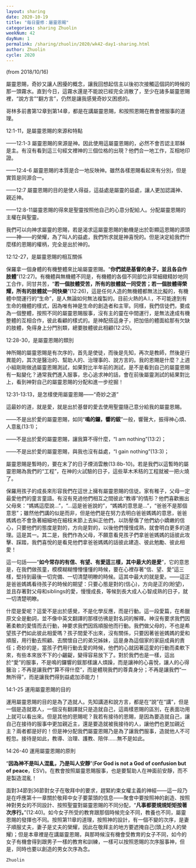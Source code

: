 ```yaml
---
layout: sharing
date: 2020-10-19
title: "每日靈修：屬靈恩賜"
categories: sharing Zhuolin
weekNum: 42
dayNum: 1
permalink: /sharing/zhuolin/2020/wk42-day1-sharing.html
author: Zhuolin
cycle: 2020
---
```

(from 2018/10/16)

屬靈恩賜，奇妙又讓人困擾的概念，讓我回想起信主以後初次接觸這個詞的時候的那一頭霧水。直到今日，這霧水還是不能說已經完全消散了，至少在諸多屬靈恩賜裡，“說方言”“翻方言”，仍然是讓我感覺奇妙又困惑的。  

哥林多前書第12章到第14章，都是在講屬靈恩賜，和按照恩賜在教會裡服事的道理。  

12:1-11，是屬靈恩賜的來源和特點  

——12:1-3 屬靈恩賜的來源是神。因此使用這屬靈恩賜的，必然不會否認主耶穌是主。有沒有看到這三句經文裡神的三個位格的出現？他們合一地工作，互相地印證。  

——12:4-6 屬靈恩賜的本質是合一地反映神。雖然各樣恩賜看起來有分別，但是實質是同源合一。  

——12:7 屬靈恩賜的目的是使人得益，這益處是屬靈的益處，讓人更加認識神、親近神。  

——12:8-11屬靈恩賜的得來是聖靈按照他自己的心意分配給人。分配屬靈恩賜的主權在與聖靈。  

我們可以向神求屬靈的恩賜，若是渴求這屬靈恩賜的動機是出於彰顯這恩賜的源頭——神——的榮耀，為了叫人的益處，我們所求就是神喜悅的。但是決定給我們什麼樣的恩賜的權柄，完全是出於神的。  

12:12-27，是屬靈恩賜的相互關係  

保羅拿一個身體的有機整體來比喻屬靈恩賜。“**你們就是基督的身子，並且各自作肢體**”(12:27)。有機體與無機體不同是，有機體的各個不同部位非常細緻精妙地同工合作，同甘共苦，“**若一個肢體受苦，所有的肢體就一同受苦；若一個肢體得榮耀，所有的肢體就一同快樂**”(12:26)，這是任何人造的無機體都無法比擬的，有機體中間運行的“生命”，是人無論如何無法複製的。目前火熱的A.I.，不可能達到有生命的機體的樣式，因為唯有神是生命的創造者和主宰。同樣，我們信徒們，要成為一個整體，按照不同的屬靈恩賜服事，沒有主的靈在中間運行，是無法達成有機整體的互相合作，彼此看顧的樣式的。是神配搭這身子，把加倍的體面給那有欠缺的肢體，免得身上分門別類，總要肢體彼此相顧(12:25)。  

12:28-30，是屬靈恩賜的類別  

神所賜的屬靈恩賜是有次序的，首先是使徒，而後是先知，再次是教師，然後是行異能的，其次是醫治的、幫助人的、治理事的、說方言的。我的恩賜是什麼？上週小組剛剛做過屬靈恩賜測試，如果對比半年前的測試，是不是看到自己的屬靈恩賜有一點變化？通常我們進入服事，忠心追求神的話，會在前後屬靈測試的結果對比上，看到神對自己的屬靈恩賜的分配和進一步挖掘！  

12:31-13:13，是怎樣使用屬靈恩賜——“奇妙之道”  

這最妙的道，就是愛，就是出於基督的愛去使用聖靈隨己意分給我的屬靈恩賜。  

——不是出於愛的屬靈恩賜，如同“**鳴的鑼，響的鈸**”一般，響聲大，振得神心煩、人意亂(13:1)；  

——不是出於愛的屬靈恩賜，讓我算不得什麼，“I am nothing”(13:2)；  

——不是出於愛的屬靈恩賜，與我也沒有益處，“I gain nothing”(13:3)；  

屬靈恩賜是暫時的，要在末了的日子煙消雲散(13:8b-10)。若是我們以這暫時的屬靈恩賜為我們的“工程”，在神的火試驗的日子，這些草木禾秸的工程就被一把火燒了。  

保羅用孩子的成長來形容我們在這世上擁有屬靈恩賜的信徒。家有稚子，父母一定最愛他們的童言童語。有沒有見過他們相互之間彼此“教導”的情形？他們喜歡搬出父母來：“媽媽這麼說…”，“…這是爸爸說的”，“媽媽的意思是…”，“爸爸不是那個意思”；雖然他們講的似是而非，但是他們是在努力去明白爸爸媽媽的意思，爸爸媽媽也不會急著細細地在細枝末節上去糾正他們，以防壓傷了他們幼小嬌嫩的信心，只要他們的態度是對的，方向是對的，以後他們慢慢成熟，就會明白更多的道理。這是其一。其二是，我們作為父母，不願意看見孩子們拿爸爸媽媽的話彼此攻擊、踩踏，我們喜悅的是看見他們拿爸爸媽媽的話彼此建造、彼此勉勵、彼此相愛！  

這一句話——“**如今常存的有信、有望、有愛這三樣，其中最大的是愛**”，它的意思是，在我們做孩童，模模糊糊懵懵懂懂的時候，要在心裡存著“信、望、愛”這三樣，堅持到最後一切完備、一切清楚明瞭的時候。這其中最大的就是愛。——這正是爸爸媽媽看待孩子的時候的期望：只要心態是對的(信心)，方向是正的(盼望)，並且存著對父母和siblings的愛，慢慢成長，等候到長大成人心智成熟的日子，就一切清楚明瞭。  

什麼是愛呢？這愛不是出於感覺，不是化學反應，而是行動。這一段愛篇，在希臘原文全是動詞，並不像中英文翻譯的那樣彷彿是對名詞的解釋。神沒有要求我們因著柔軟的愛情而去行動，神要求我們因爲順服他而行動。我們做父母的，不也是希望孩子們如此彼此相愛嗎？孩子間愛不出來，沒有關係，只要因著爸爸媽媽的愛和順服，用行動去照顧、去關懷自己的弟兄姊妹，這是身為這個家的家庭成員的責任；奇妙的是，當孩子們用行動去愛的時候，他們的心就因著這愛的行動而柔軟下來，有些本來放不下的小齷齪，變得容易放下了。對於我們也是一樣，這出於“愛”的服事，不是鳴的鑼響的鈸那樣讓人煩躁，而是讓神的心喜悅，讓人的心得醫治；不再是讓我們“算不得什麼”，而是體現我們的尊貴身分；不再是讓我們“一無所得”，而是讓我們得到益處加添能力！  

14:1-25 運用屬靈恩賜的目的  

運用屬靈恩賜的目的是為了造就人。先知講道和說方言，都是在“說”在“講”，但是一個是造就眾人，一個沒有翻譯就只是造就自己，這兩樣恩賜的區別，在表面功用上就可以看出來。但是其他的恩賜呢？我若有接待的恩賜，是因為要造就自己，讓自己在接待的服事中更加親近主，還是要造就被我接待的人，讓他們也更加親近主？兩者都是好的！但是神分配我們屬靈恩賜乃是為了讓我們服事，造就他人不可輕忽。接待是如此，教導、治理、護教、陪伴……無不是如此。  

14:26-40 運用屬靈恩賜的原則  

“**因為神不是叫人混亂，乃是叫人安靜**”(**For God is not a God of confusion but of peace**，ESV)。在教會按照屬靈恩賜服事，也是要幫助人在神面前安靜，而不是製造混亂！  

面對34節到36節對女子在敬拜中的要求，趕緊約束女權主義的神經——這一段乃是在呼應第十一章關於敬拜中女子要蒙頭的信息——聚會中要按照神的創造、按照神對男女的不同設計、按照聖靈對屬靈恩賜的不同分配，“**凡事都要規規矩矩按著次序行。**”(12:40)。如今女子所受的教育跟那個時候完全不同，教養也不同，屬靈恩賜的發揮也不同。按照第11章的道理，按照神的設計，有一個不變的次序，是妻子順服丈夫，妻子是丈夫的榮耀，因此在敬拜主的地方要遮掩自己(頭上的人的榮耀)；但是本章裡是在講屬靈恩賜，與那時候沒有機會受教育的女子不同，如今的女子有機會得到跟男子一樣的教育和訓練，一樣可以按照恩賜的次序服事神，但是，同時也要以創造的男女次序為念。  

`Zhuolin`  
